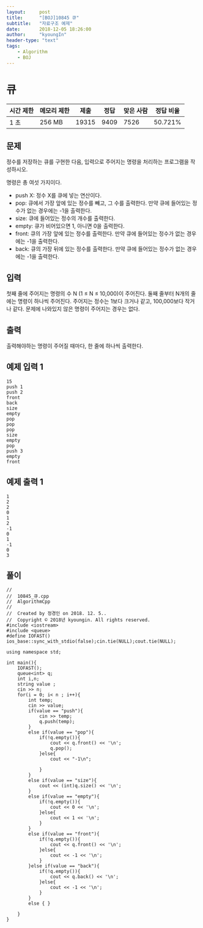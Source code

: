 ```yaml
---
layout:     post
title:      "[BOJ]10845 큐"
subtitle:   "자료구조 예제"
date:       2018-12-05 18:26:00
author:     "kyoungIn"
header-type: "text"
tags:
    - Algorithm
    - BOJ
---
```

# 큐 

| 시간 제한 | 메모리 제한 | 제출  | 정답 | 맞은 사람 | 정답 비율 |
| --------- | ----------- | ----- | ---- | --------- | --------- |
| 1 초      | 256 MB      | 19315 | 9409 | 7526      | 50.721%   |

## 문제

정수를 저장하는 큐를 구현한 다음, 입력으로 주어지는 명령을 처리하는 프로그램을 작성하시오.

명령은 총 여섯 가지이다.

- push X: 정수 X를 큐에 넣는 연산이다.
- pop: 큐에서 가장 앞에 있는 정수를 빼고, 그 수를 출력한다. 만약 큐에 들어있는 정수가 없는 경우에는 -1을 출력한다.
- size: 큐에 들어있는 정수의 개수를 출력한다.
- empty: 큐가 비어있으면 1, 아니면 0을 출력한다.
- front: 큐의 가장 앞에 있는 정수를 출력한다. 만약 큐에 들어있는 정수가 없는 경우에는 -1을 출력한다.
- back: 큐의 가장 뒤에 있는 정수를 출력한다. 만약 큐에 들어있는 정수가 없는 경우에는 -1을 출력한다.

## 입력

첫째 줄에 주어지는 명령의 수 N (1 ≤ N ≤ 10,000)이 주어진다. 둘째 줄부터 N개의 줄에는 명령이 하나씩 주어진다. 주어지는 정수는 1보다 크거나 같고, 100,000보다 작거나 같다. 문제에 나와있지 않은 명령이 주어지는 경우는 없다.

## 출력

출력해야하는 명령이 주어질 때마다, 한 줄에 하나씩 출력한다.

## 예제 입력 1 

```
15
push 1
push 2
front
back
size
empty
pop
pop
pop
size
empty
pop
push 3
empty
front
```

## 예제 출력 1 

```
1
2
2
0
1
2
-1
0
1
-1
0
3
```



## 풀이

```
//
//  10845_큐.cpp
//  AlgorithmCpp
//
//  Created by 정경인 on 2018. 12. 5..
//  Copyright © 2018년 kyoungin. All rights reserved.
#include <iostream>
#include <queue>
#define IOFAST() ios_base::sync_with_stdio(false);cin.tie(NULL);cout.tie(NULL);

using namespace std;

int main(){
    IOFAST();
    queue<int> q;
    int i,n;
    string value ;
    cin >> n;
    for(i = 0; i< n ; i++){
        int temp;
        cin >> value;
        if(value == "push"){
            cin >> temp;
            q.push(temp);
        }
        else if(value == "pop"){
            if(!q.empty()){
                cout << q.front() << '\n';
                q.pop();
            }else{
                cout << "-1\n";
                
            }
        }
        else if(value == "size"){
            cout << (int)q.size() << '\n';
        }
        else if(value == "empty"){
            if(!q.empty()){
                cout << 0 << '\n';
            }else{
                cout << 1 << '\n';
            }
        }
        else if(value == "front"){
            if(!q.empty()){
                cout << q.front() << '\n';
            }else{
                cout << -1 << '\n';
            }
        }else if(value == "back"){
            if(!q.empty()){
                cout << q.back() << '\n';
            }else{
                cout << -1 << '\n';
            }
        }
        else { }
        
    }
}
```

